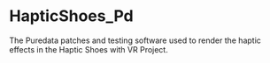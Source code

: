 # HapticShoes_Pd
The Puredata patches and testing software used to render the haptic effects in the Haptic Shoes with VR Project.
